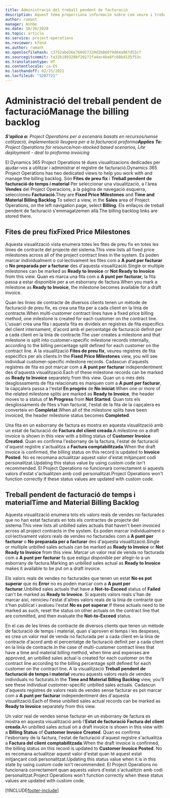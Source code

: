 ```yaml
---
title: Administració del treball pendent de facturació
description: Aquest tema proporciona informació sobre com veure i treballar el treball pendent de facturació al Project Operations.
author: rumant
manager: Annbe
ms.date: 10/20/2020
ms.topic: article
ms.service: project-operations
ms.reviewer: kfend
ms.author: rumant
ms.openlocfilehash: c3752abd26e760d27320d2b86079d84a967d53cf
ms.sourcegitcommit: fa32b1893286f20271fa4ec4be8fc68bd135f53c
ms.translationtype: HT
ms.contentlocale: ca-ES
ms.lasthandoff: 02/15/2021
ms.locfileid: "5287721"
---
```

# <a name="manage-the-billing-backlog"></a><span data-ttu-id="eff85-103">Administració del treball pendent de facturació</span><span class="sxs-lookup"><span data-stu-id="eff85-103">Manage the billing backlog</span></span>

<span data-ttu-id="eff85-104">_**S'aplica a:** Project Operations per a escenaris basats en recursos/sense cotització, implementació lleugera per a la facturació proforma_</span><span class="sxs-lookup"><span data-stu-id="eff85-104">_**Applies To:** Project Operations for resource/non-stocked based scenarios, Lite deployment - deal to proforma invoicing_</span></span>

<span data-ttu-id="eff85-105">El Dynamics 365 Project Operations té dues visualitzacions dedicades per ajudar-vos a utilitzar i administrar el registre de facturació.</span><span class="sxs-lookup"><span data-stu-id="eff85-105">Dynamics 365 Project Operations has two dedicated views to help you work with and manage the billing backlog.</span></span> <span data-ttu-id="eff85-106">Són **Fites de preu fix** i **Treball pendent de facturació de temps i material** Per seleccionar una visualització, a l'àrea **Vendes** del Project Operacions, a la pàgina de navegació esquerra, seleccioneu **Facturació**.</span><span class="sxs-lookup"><span data-stu-id="eff85-106">They are **Fixed Price Milestones** and **Time and Material Billing Backlog** To select a view, in the **Sales** area of Project Operations, on the left navigation page, select **Billing**.</span></span> <span data-ttu-id="eff85-107">Els enllaços de treball pendent de facturació s'emmagatzemen allà.</span><span class="sxs-lookup"><span data-stu-id="eff85-107">The billing backlog links are stored there.</span></span>

## <a name="fixed-price-milestones"></a><span data-ttu-id="eff85-108">Fites de preu fix</span><span class="sxs-lookup"><span data-stu-id="eff85-108">Fixed Price Milestones</span></span>

<span data-ttu-id="eff85-109">Aquesta visualització vista enumera totes les fites de preu fix en totes les línies de contracte del projecte del sistema.</span><span class="sxs-lookup"><span data-stu-id="eff85-109">This view lists all fixed price milestones across all of the project contract lines in the system.</span></span> <span data-ttu-id="eff85-110">Es poden marcar individualment o col·lectivament les fites com a **A punt per facturar** o **No preparada per a facturar** des d'aquesta visualització.</span><span class="sxs-lookup"><span data-stu-id="eff85-110">Single or multiple milestones can be marked as **Ready to Invoice** or **Not Ready to Invoice** from this view.</span></span> <span data-ttu-id="eff85-111">Quan es marca una fita com a **A punt per facturar**, la fita passa a estar disponible per a un esborrany de factura.</span><span class="sxs-lookup"><span data-stu-id="eff85-111">When you mark a milestone as **Ready to Invoice**, the milestone becomes available for a draft invoice.</span></span>

<span data-ttu-id="eff85-112">Quan les línies de contracte de diversos clients tenen un mètode de facturació de preu fix, es crea una fita per a cada client en la línia de contracte.</span><span class="sxs-lookup"><span data-stu-id="eff85-112">When multi-customer contract lines have a fixed price billing method, one milestone is created for each customer on the contract line.</span></span> <span data-ttu-id="eff85-113">L'usuari crea una fita i aquesta fita es divideix en registres de fita específics del client internament, d'acord amb el percentatge de facturació definit per a cada client en la línia de contracte.</span><span class="sxs-lookup"><span data-stu-id="eff85-113">The user creates a milestone and that milestone is split into customer=specific milestone records internally, according to the billing percentage split defined for each customer on the contract line.</span></span> <span data-ttu-id="eff85-114">A la visualització **Fites de preu fix**, veureu registres de fita específics per als clients.</span><span class="sxs-lookup"><span data-stu-id="eff85-114">In the **Fixed Price Milestones** view, you will see individual customer-specific milestone records.</span></span> <span data-ttu-id="eff85-115">Cadascun d'aquests registres de fita es pot marcar com a **A punt per facturar** independentment des d'aquesta visualització.</span><span class="sxs-lookup"><span data-stu-id="eff85-115">Each of these milestone records can be marked as **Ready to Invoice** separately from this view.</span></span> <span data-ttu-id="eff85-116">Quan un o més dels desglossaments de fita relacionats es marquen com a **A punt per facturar**, la capçalera passa a l'estat **En progrés** de **No iniciat**.</span><span class="sxs-lookup"><span data-stu-id="eff85-116">When one or more of the related milestone splits are marked as **Ready to Invoice**, the header moves to a status of **In Progress** from **Not Started**.</span></span> <span data-ttu-id="eff85-117">Quan tots els desglossaments de fites s'han facturat, l'estat de la fita de la capçalera es converteix en **Completat**.</span><span class="sxs-lookup"><span data-stu-id="eff85-117">When all of the milestone splits have been invoiced, the header milestone status becomes **Completed**.</span></span>

<span data-ttu-id="eff85-118">Una fita en un esborrany de factura es mostra en aquesta visualització amb un estat de facturació de **Factura del client creada**.</span><span class="sxs-lookup"><span data-stu-id="eff85-118">A milestone on a draft invoice is shown in this view with a billing status of **Customer Invoice Created**.</span></span> <span data-ttu-id="eff85-119">Quan es confirma l'esborrany de la factura, l'estat de facturació d'aquest registre s'actualitza a **Factura comptabilitzada**.</span><span class="sxs-lookup"><span data-stu-id="eff85-119">When the draft invoice is confirmed, the billing status on this record is updated to **Invoice Posted**.</span></span> <span data-ttu-id="eff85-120">No es recomana actualitzar aquest valor d'estat mitjançant codi personalitzat.</span><span class="sxs-lookup"><span data-stu-id="eff85-120">Updating this status value by using custom code isn't recommended.</span></span> <span data-ttu-id="eff85-121">El Project Operations no funcionarà correctament si aquests valors d'estat s'actualitzen amb codi personalitzat.</span><span class="sxs-lookup"><span data-stu-id="eff85-121">Project Operations won't function correctly if these status values are updated with custom code.</span></span>

## <a name="time-and-material-billing-backlog"></a><span data-ttu-id="eff85-122">Treball pendent de facturació de temps i material</span><span class="sxs-lookup"><span data-stu-id="eff85-122">Time and Material Billing Backlog</span></span>

<span data-ttu-id="eff85-123">Aquesta visualització enumera tots els valors reals de vendes no facturades que no han estat facturats en tots els contractes de projecte del sistema.</span><span class="sxs-lookup"><span data-stu-id="eff85-123">This view lists all unbilled sales actuals that haven't been invoiced across all project contracts in the system.</span></span> <span data-ttu-id="eff85-124">Es poden marcar individualment o col·lectivament valors reals de vendes no facturades com a **A punt per facturar** o **No preparada per a facturar** des d'aquesta visualització.</span><span class="sxs-lookup"><span data-stu-id="eff85-124">Single or multiple unbilled sales actuals can be marked as **Ready to Invoice** or **Not Ready to Invoice** from this view.</span></span> <span data-ttu-id="eff85-125">Marcar un valor real de venda no facturada com a **A punt per facturar** fa que estigui disponible per afegir-lo a un esborrany de factura.</span><span class="sxs-lookup"><span data-stu-id="eff85-125">Marking an unbilled sales actual as **Ready to Invoice** makes it available to be put on a draft invoice.</span></span>

<span data-ttu-id="eff85-126">Els valors reals de vendes no facturades que tenen un estat **No es pot superar** que és **Error** no es poden marcar com a **A punt per facturar**.</span><span class="sxs-lookup"><span data-stu-id="eff85-126">Unbilled sales actuals that have a **Not-to-Exceed** status of **Failed** can't be marked as **Ready to Invoice**.</span></span> <span data-ttu-id="eff85-127">Si aquests valors reals s'han de marcar així, reinicieu l'estat d'altres valors reals de la línia de contracte que s'han publicat i avalueu l'estat **No es pot superar**.</span><span class="sxs-lookup"><span data-stu-id="eff85-127">If these actuals need to be marked as such, reset the status on other actuals on the contract line that are committed, and then evaluate the **Not-to-Exceed** status.</span></span>

<span data-ttu-id="eff85-128">En el cas de les línies de contracte de diversos clients que tenen un mètode de facturació de temps i material, quan s'aproven el temps i les despeses, es crea un valor real de venda no facturada per a cada client en la línia de contracte d'acord amb el percentatge de facturació definit per a cada client en la línia de contracte.</span><span class="sxs-lookup"><span data-stu-id="eff85-128">In the case of multi-customer contract lines that have a time and material billing method, when time and expenses are approved, an unbilled sales actual is created for each customer on the contract line according to the billing percentage split defined for each customer on the contract line.</span></span> <span data-ttu-id="eff85-129">A la visualització **Treball pendent de facturació de temps i material** veureu aquests valors reals de vendes individuals no facturats.</span><span class="sxs-lookup"><span data-stu-id="eff85-129">In the **Time and Material Billing Backlog** view, you'll see these individual customer-specific unbilled sales actuals.</span></span> <span data-ttu-id="eff85-130">Cadascun d'aquests registres de valors reals de vendes sense facturar es pot marcar com a **A punt per facturar** independentment des d'aquesta visualització.</span><span class="sxs-lookup"><span data-stu-id="eff85-130">Each of these unbilled sales actual records can be marked as **Ready to Invoice** separately from this view.</span></span>

<span data-ttu-id="eff85-131">Un valor real de vendes sense facturar en un esborrany de factura es mostra en aquesta visualització amb l'**Estat de facturació** **Factura del client creada**.</span><span class="sxs-lookup"><span data-stu-id="eff85-131">An unbilled sales actual on a draft invoice is shown in this view with a **Billing Status** of **Customer Invoice Created**.</span></span> <span data-ttu-id="eff85-132">Quan es confirma l'esborrany de la factura, l'estat de facturació d'aquest registre s'actualitza a **Factura del client comptabilitzada**.</span><span class="sxs-lookup"><span data-stu-id="eff85-132">When the draft invoice is confirmed, the billing status on this record is updated to **Customer Invoice Posted**.</span></span> <span data-ttu-id="eff85-133">No es recomana actualitzar aquest valor d'estat quan té aquest estat mitjançant codi personalitzat.</span><span class="sxs-lookup"><span data-stu-id="eff85-133">Updating this status value when it is in this state by using custom code isn't recommended.</span></span> <span data-ttu-id="eff85-134">El Project Operations no funcionarà correctament quan aquests valors d'estat s'actualitzin amb codi personalitzat.</span><span class="sxs-lookup"><span data-stu-id="eff85-134">Project Operations won't function correctly when these status values are updated with custom code.</span></span>


[!INCLUDE[footer-include](../includes/footer-banner.md)]